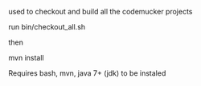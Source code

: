 used to checkout and build all the codemucker projects

run 
  bin/checkout_all.sh

then 

 mvn install
 
Requires bash, mvn, java 7+ (jdk) to be instaled
